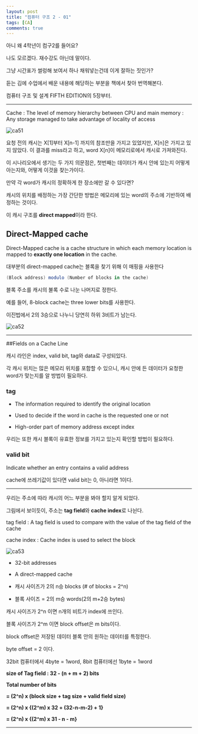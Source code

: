 ```yaml
---
layout: post
title: "컴퓨터 구조 2 - 01"
tags: [CA]
comments: true
---
```


아니 왜 4학년이 컴구2를 들어요?

나도 모르겠다. 재수강도 아닌데 말이다.

그냥 시간표가 썰렁해 보여서 하나 채워넣는건데 이게 잘하는 짓인가?

듣는 김에 수업에서 배운 내용에 해당하는 부분을 책에서 찾아 번역해본다.

컴퓨터 구조 및 설계 FIFTH EDITION의 5장부터.
- - -

Cache
: The level of memory hierarchy between CPU and main memory
: Any storage managed to take advantage of locality of access


![ca51](https://user-images.githubusercontent.com/26412908/64535034-87764e80-d351-11e9-91e3-d974c9890eb5.PNG)

요청 전의 캐시는 X[1]부터 X[n-1] 까지의 참조만을 가지고 있었지만, X[n]은 가지고 있지 않았다.
이 결과를 miss라고 하고, word X[n]이 메모리로에서 캐시로 가져와진다.

이 시나리오에서 생기는 두 가지 의문점은, 첫번째는 데이터가 캐시 안에 있는지 어떻게 아는지와, 어떻게 이것을 찾는가이다.

만약 각 word가 캐시의 정확하게 한 장소에만 갈 수 있다면?

캐시의 위치를 배정하는 가장 간단한 방법은 메모리에 있는 word의 주소에 기반하여 배정하는 것이다.

이 캐시 구조를 **direct mapped**이라 한다.

## Direct-Mapped cache

Direct-Mapped cache is a cache structure in which each memory location is mapped to **exactly one location** in the cache.


대부분의 direct-mapped cache는 블록을 찾기 위해 이 매핑을 사용한다

```cs
(Block address) modulo (Number of blocks in the cache)
```

블록 주소를 캐시의 불록 수로 나눈 나머지로 정한다.

예를 들어, 8-block cache는 three lower bits를 사용한다.

이진법에서 2의 3승으로 나누니 당연히 하위 3비트가 남는다.


![ca52](https://user-images.githubusercontent.com/26412908/64535033-86ddb800-d351-11e9-90b9-80f85ba39245.PNG)

- - -

##Fields on a Cache Line

캐시 라인은 index, valid bit, tag와 data로 구성되있다.

각 캐시 위치는 많은 메모리 위치를 포함할 수 있으니, 캐시 안에 든 데이터가 요청한 word가 맞는지를 알 방법이 필요하다.

### tag
* The information required to identify the original location

* Used to decide if the word in cache is the requested one or not

* High-order part of memory address except index


우리는 또한 캐시 블록이 유효한 정보를 가지고 있는지 확인할 방법이 필요하다.

### valid bit

Indicate whether an entry contains a valid address

cache에 쓰레기값이 있다면 valid bit는 0, 아니라면 1이다.


- - -

우리는 주소에 따라 캐시의 어느 부분을 봐야 할지 알게 되었다.

그림에서 보이듯이, 주소는 **tag field**와 **cache index**로 나뉜다.

tag field
: A tag field is used to compare with the value of the tag field of the cache

cache index
: Cache index is used to select the block


![ca53](https://user-images.githubusercontent.com/26412908/64535035-87764e80-d351-11e9-8c3a-dbc6be43c979.PNG)


* 32-bit addresses

* A direct-mapped cache

* 캐시 사이즈가 2의 n승 blocks (# of blocks = 2^n)

* 블록 사이즈 = 2의 m승 words(2의 m+2승 bytes)


캐시 사이즈가 2^n 이면 n개의 비트가 index에 쓰인다.

블록 사이즈가 2^m 이면 block offset은 m bits이다.

block offset은 저장된 데이터 블록 안의 원하는 데이터를 특정한다.

byte offset = 2 이다.

32bit 컴퓨터에서 4byte = 1word, 8bit 컴퓨터에선 1byte = 1word

**size of Tag field : 32 - (n + m + 2) bits**

**Total number of bits**

**= (2^n) x (block size + tag size + valid field size)**

**= (2^n) x {(2^m) x 32 + (32-n-m-2) + 1}**

**= (2^n) x {(2^m) x 31 - n - m}**

- - -

